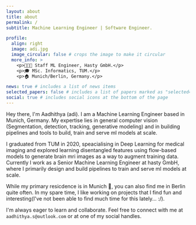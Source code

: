 ```yaml
---
layout: about
title: about
permalink: /
subtitle: Machine Learning Engineer | Software Engineer.

profile:
  align: right
  image: adi.jpg
  image_circular: false # crops the image to make it circular
  more_info: >
    <p>👨🏾‍💻 Staff ML Engineer, Hasty GmbH.</p>
    <p>🎓 MSc. Informatics, TUM.</p>
    <p>🏠 Munich/Berlin, Germany.</p>

news: true # includes a list of news items
selected_papers: false # includes a list of papers marked as "selected={true}"
social: true # includes social icons at the bottom of the page
---
```

Hey there, I'm Aadhithya (adi). I am a Machine Learning Engineer based in Munich, Germany. My expertise lies in general computer vision (Segmentation, detection, tracking, generative modeling) and in building pipelines and tools to build, train and serve ml models at scale.

I graduated from TUM in 2020, speacialising in Deep Learning for medical imaging and explored learning disentangled features using flow-based models to generate brain mri images as a way to augment training data. Currently I work as a Senior Machine Learning Engineer at hasty GmbH, where I primarily design and build pipelines to train and serve ml models at scale.

While my primary resicdence is in Munich 🥨, you can also find me in Berlin quite often. In my spare time, I like working on projects that I find fun and interesting(I've not been able to find much time for this lately... :/).

I'm always eager to learn and collaborate. Feel free to connect with me at `aadhithya.s@outlook.com` or at one of my social handles.
